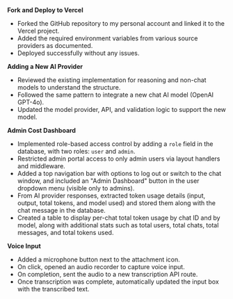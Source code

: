 **Fork and Deploy to Vercel**

- Forked the GitHub repository to my personal account and linked it to the Vercel project.
- Added the required environment variables from various source providers as documented.
- Deployed successfully without any issues.

**Adding a New AI Provider**

- Reviewed the existing implementation for reasoning and non-chat models to understand the structure.
- Followed the same pattern to integrate a new chat AI model (OpenAI GPT-4o).
- Updated the model provider, API, and validation logic to support the new model.

**Admin Cost Dashboard**

- Implemented role-based access control by adding a `role` field in the database, with two roles: `user` and `admin`.
- Restricted admin portal access to only admin users via layout handlers and middleware.
- Added a top navigation bar with options to log out or switch to the chat window, and included an "Admin Dashboard" button in the user dropdown menu (visible only to admins).
- From AI provider responses, extracted token usage details (input, output, total tokens, and model used) and stored them along with the chat message in the database.
- Created a table to display per-chat total token usage by chat ID and by model, along with additional stats such as total users, total chats, total messages, and total tokens used.

**Voice Input**

- Added a microphone button next to the attachment icon.
- On click, opened an audio recorder to capture voice input.
- On completion, sent the audio to a new transcription API route.
- Once transcription was complete, automatically updated the input box with the transcribed text.
